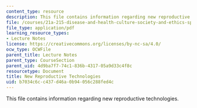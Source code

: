 ```yaml
---
content_type: resource
description: This file contains information regarding new reproductive technologies.
file: /courses/21a-215-disease-and-health-culture-society-and-ethics-spring-2012/b7034c6cc437d46a0b94056c288fed4c_MIT21A_215S12_lecture_23.pdf
file_type: application/pdf
learning_resource_types:
- Lecture Notes
license: https://creativecommons.org/licenses/by-nc-sa/4.0/
ocw_type: OCWFile
parent_title: Lecture Notes
parent_type: CourseSection
parent_uid: 4d9ba7f7-74c1-836b-4317-05a9d33c4f8c
resourcetype: Document
title: New Reproductive Technologies
uid: b7034c6c-c437-d46a-0b94-056c288fed4c
---
```

This file contains information regarding new reproductive technologies.